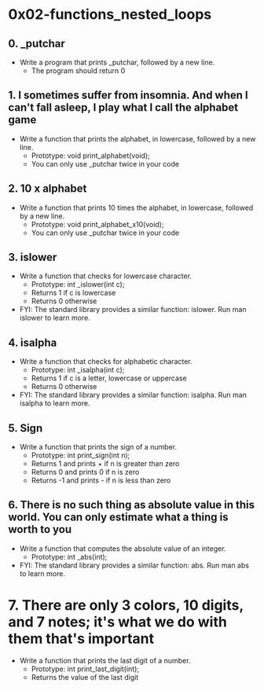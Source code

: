 # 0x02-functions_nested_loops

## 0. _putchar
* Write a program that prints _putchar, followed by a new line.
	* The program should return 0

## 1. I sometimes suffer from insomnia. And when I can't fall asleep, I play what I call the alphabet game
* Write a function that prints the alphabet, in lowercase, followed by a new line.
	* Prototype: void print_alphabet(void);
	* You can only use _putchar twice in your code

## 2. 10 x alphabet
* Write a function that prints 10 times the alphabet, in lowercase, followed by a new line.
	* Prototype: void print_alphabet_x10(void);
	* You can only use _putchar twice in your code

## 3. islower
* Write a function that checks for lowercase character.
	* Prototype: int _islower(int c);
	* Returns 1 if c is lowercase
	* Returns 0 otherwise
* FYI: The standard library provides a similar function: islower. Run man islower to learn more.

## 4. isalpha
* Write a function that checks for alphabetic character.
	* Prototype: int _isalpha(int c);
	* Returns 1 if c is a letter, lowercase or uppercase
	* Returns 0 otherwise
* FYI: The standard library provides a similar function: isalpha. Run man isalpha to learn more.

## 5. Sign
* Write a function that prints the sign of a number.
	* Prototype: int print_sign(int n);
	* Returns 1 and prints + if n is greater than zero
	* Returns 0 and prints 0 if n is zero
	* Returns -1 and prints - if n is less than zero

## 6. There is no such thing as absolute value in this world. You can only estimate what a thing is worth to you
* Write a function that computes the absolute value of an integer.
	* Prototype: int _abs(int);
* FYI: The standard library provides a similar function: abs. Run man abs to learn more.

# 7. There are only 3 colors, 10 digits, and 7 notes; it's what we do with them that's important
* Write a function that prints the last digit of a number.
	* Prototype: int print_last_digit(int);
	* Returns the value of the last digit
